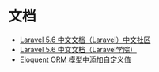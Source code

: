 # 文档

- [Laravel 5.6 中文文档（Laravel）中文社区](https://laravel-china.org/docs/laravel/5.6)
- [Laravel 5.6 中文文档（Laravel学院）](http://laravelacademy.org/laravel-docs-5_6)
- [Eloquent ORM 模型中添加自定义值](https://laravel-china.org/topics/3521/add-custom-values-in-the-eloquent-orm-model)